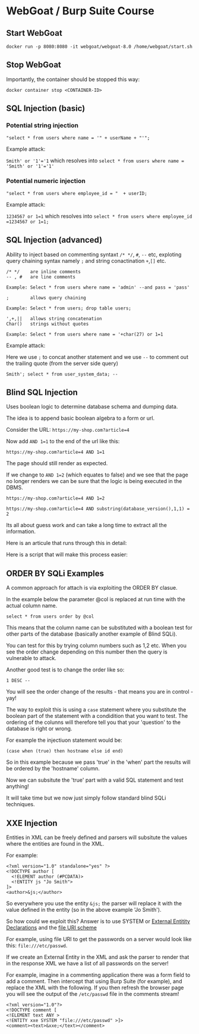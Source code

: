 # WebGoat / Burp Suite Course

## Start WebGoat

`docker run -p 8080:8080 -it webgoat/webgoat-8.0 /home/webgoat/start.sh`

## Stop WebGoat

Importantly, the container should be stopped this way:

`docker container stop <CONTAINER-ID>`

## SQL Injection (basic)

### Potential string injection

`"select * from users where name = '" + userName + "'";`

Example attack:

`Smith' or '1'='1` which resolves into `select * from users where name = 'Smith' or '1'='1'`

### Potential numeric injection

`"select * from users where employee_id = "  + userID;`

Example attack:

`1234567 or 1=1` which resolves into `select * from users where employee_id =1234567 or 1=1;`

## SQL Injection (advanced)

Ability to inject based on commenting syntaxt `/* */`, `#`,  `--` etc, exploting query chaining syntax namely `;` and string conactination `+`,`[]` etc.

```
/* */ 	 are inline comments
-- , # 	 are line comments

Example: Select * from users where name = 'admin' --and pass = 'pass'

;        allows query chaining

Example: Select * from users; drop table users;

',+,||	 allows string concatenation
Char()	 strings without quotes

Example: Select * from users where name = '+char(27) or 1=1
```

Example attack:

Here we use `;` to concat another statement and we use `--` to comment out the trailing quote (from the server side query)

`Smith'; select * from user_system_data; --`

## Blind SQL Injection

Uses boolean logic to determine database schema and dumping data.

The idea is to append basic boolean algebra to a form or url. 

Consider the URL: `https://my-shop.com?article=4`

Now add `AND 1=1` to the end of the url like this:

`https://my-shop.com?article=4 AND 1=1`

The page should still render as expected. 

If we change to `AND 1=2` (which equates to false) and we see that the page no longer renders we can be sure that the logic is being executed in the DBMS.

`https://my-shop.com?article=4 AND 1=2`

`https://my-shop.com?article=4 AND substring(database_version(),1,1) = 2`

Its all about guess work and can take a long time to extract all the information.

Here is an articule that runs through this in detail: 

Here is a script that will make this process easier: 

## ORDER BY SQLi Examples

A common approach for attach is via exploiting the ORDER BY clasue.

In the example below the parameter @col is replaced at run time with the actual column name.

`select * from users order by @col`

This means that the column name can be substituted with a boolean test for other parts of the database (basically another example of  Blind SQLi).

You can test for this by trying column numbers such as 1,2 etc. When you see the order change depending on this number then the query is vulnerable to attack.

Another good test is to change the order like so:

`1 DESC --`

You will see the order change of the results - that means you are in control - yay!

The way to exploit this is using a `case` statement where you substitute the boolean part of the statement with a condidition that you want to test. The ordering of the colunns will therefore tell you that your 'question' to the database is right or wrong.

For example the injectiuon statement would be:

`(case when (true) then hostname else id end)`

So in this example because we pass 'true' in the 'when' part the results will be ordered by the 'hostname' column.

Now we can subsitute the 'true' part with a valid SQL statement and test anything!

It will take time but we now just simply follow standard blind SQLi techniques.

## XXE Injection

Entities in XML can be freely defined and parsers will subsitute the values where the entities are found in the XML.

For example:

```
<?xml version="1.0" standalone="yes" ?>
<!DOCTYPE author [
  <!ELEMENT author (#PCDATA)>
  <!ENTITY js "Jo Smith">
]>
<author>&js;</author>
```

So everywhere you use the entity `&js;` the parser will replace it with the value defined in the entity (so in the above example 'Jo Smith').

So how could we exploit this? Answer is to use SYSTEM or [External Entitity Declarations](https://www.w3schools.com/xml/xml_dtd_entities.asp) and the [file URI scheme](https://en.wikipedia.org/wiki/File_URI_scheme)

For example, using file URI to get the passwords on a server would look like this: `file:///etc/passwd`.

If we create an External Entity in the XML and ask the parser to render that in the response XML we have a list of all passwords on the server!

For example, imagine in a commenting application there was a form field to add a comment. Then intercept that using Burp Suite (for example), and replace the XML with the following. If you then refresh the browser page you will see the output of the `/etc/passwd` file in the comments stream!

```
<?xml version="1.0"?>
<!DOCTYPE comment [  
<!ELEMENT text ANY >
<!ENTITY xxe SYSTEM "file:///etc/passwd" >]>
<comment><text>&xxe;</text></comment>
```




